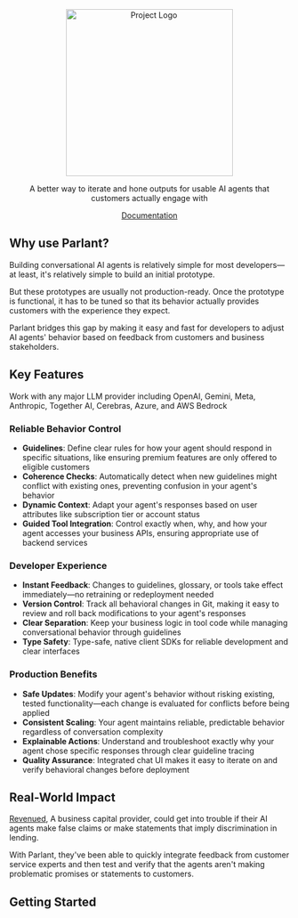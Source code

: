 <div align="center">
  <img src="https://parlant.io/logo.png" alt="Project Logo" width="300">
  <p>A better way to iterate and hone outputs for usable AI agents that customers actually engage with</p>
  <a href="https://www.parlant.io/docs/quickstart/introduction" target="_blank">Documentation</a>
</div>

## Why use Parlant?
Building conversational AI agents is relatively simple for most developers—at least, it's relatively simple to build an initial prototype.

But these prototypes are usually not production-ready. Once the prototype is functional, it has to be tuned so that its behavior actually provides customers with the experience they expect.

Parlant bridges this gap by making it easy and fast for developers to adjust AI agents' behavior based on feedback from customers and business stakeholders.

## Key Features
Work with any major LLM provider including OpenAI, Gemini, Meta, Anthropic, Together AI, Cerebras, Azure, and AWS Bedrock

### Reliable Behavior Control
- **Guidelines**: Define clear rules for how your agent should respond in specific situations, like ensuring premium features are only offered to eligible customers
- **Coherence Checks**: Automatically detect when new guidelines might conflict with existing ones, preventing confusion in your agent's behavior
- **Dynamic Context**: Adapt your agent's responses based on user attributes like subscription tier or account status
- **Guided Tool Integration**: Control exactly when, why, and how your agent accesses your business APIs, ensuring appropriate use of backend services

### Developer Experience
- **Instant Feedback**: Changes to guidelines, glossary, or tools take effect immediately—no retraining or redeployment needed
- **Version Control**: Track all behavioral changes in Git, making it easy to review and roll back modifications to your agent's responses
- **Clear Separation**: Keep your business logic in tool code while managing conversational behavior through guidelines
- **Type Safety**: Type-safe, native client SDKs for reliable development and clear interfaces

### Production Benefits
- **Safe Updates**: Modify your agent's behavior without risking existing, tested functionality—each change is evaluated for conflicts before being applied
- **Consistent Scaling**: Your agent maintains reliable, predictable behavior regardless of conversation complexity
- **Explainable Actions**: Understand and troubleshoot exactly why your agent chose specific responses through clear guideline tracing
- **Quality Assurance**: Integrated chat UI makes it easy to iterate on and verify behavioral changes before deployment

## Real-World Impact

[Revenued](https://www.revenued.com), A business capital provider, could get into trouble if their AI agents make false claims or make statements that imply discrimination in lending.

With Parlant, they've been able to quickly integrate feedback from customer service experts and then test and verify that the agents aren't making problematic promises or statements to customers.

## Getting Started


